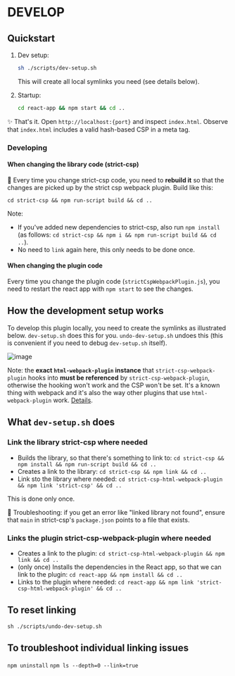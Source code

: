 # DEVELOP

## Quickstart

1. Dev setup:

   ```bash
   sh ./scripts/dev-setup.sh
   ```

   This will create all local symlinks you need (see details below).

2. Startup:

   ```bash
   cd react-app && npm start && cd ..
   ```

✨ That's it. Open `http://localhost:{port}` and inspect `index.html`. Observe that `index.html` includes a valid hash-based CSP in a meta tag.

### Developing

#### When changing the library code (strict-csp)

🚨 Every time you change strict-csp code, you need to **rebuild it** so that the changes are picked up by the strict csp webpack plugin. Build like this:

`cd strict-csp && npm run-script build && cd ..`

Note:

- If you've added new dependencies to strict-csp, also run `npm install` (as follows: `cd strict-csp && npm i && npm run-script build && cd ..`).
- No need to `link` again here, this only needs to be done once.

#### When changing the plugin code

Every time you change the plugin code (`strictCspWebpackPlugin.js`), you need to restart the react app with `npm start` to see the changes.

## How the development setup works

To develop this plugin locally, you need to create the symlinks as illustrated below. `dev-setup.sh` does this for you.
`undo-dev-setup.sh` undoes this (this is convenient if you need to debug `dev-setup.sh` itself).

![image](https://user-images.githubusercontent.com/9762897/110346153-91087180-802f-11eb-96f9-fa79e9068dfb.png)

Note: the **exact `html-webpack-plugin` instance** that `strict-csp-webpack-plugin` hooks into **must be referenced** by `strict-csp-webpack-plugin`, otherwise the hooking won't work and the CSP won't be set. It's a known thing with webpack and it's also the way other plugins that use `html-webpack-plugin` work. [Details](https://github.com/jantimon/html-webpack-plugin/issues/1091).

## What `dev-setup.sh` does

### Link the library strict-csp where needed

- Builds the library, so that there's something to link to:
  `cd strict-csp && npm install && npm run-script build && cd ..`
- Creates a link to the library:
  `cd strict-csp && npm link && cd ..`
- Link sto the library where needed:
  `cd strict-csp-html-webpack-plugin && npm link 'strict-csp' && cd ..`

This is done only once.

🧐 Troubleshooting: if you get an error like "linked library not found", ensure that `main` in strict-csp's `package.json` points to a file that exists.

### Links the plugin strict-csp-webpack-plugin where needed

- Creates a link to the plugin:
  `cd strict-csp-html-webpack-plugin && npm link && cd ..`
- (only once) Installs the dependencies in the React app, so that we can link to the plugin:
  `cd react-app && npm install && cd ..`
- Links to the plugin where needed:
  `cd react-app && npm link 'strict-csp-html-webpack-plugin' && cd ..`

## To reset linking

`sh ./scripts/undo-dev-setup.sh`

## To troubleshoot individual linking issues

`npm uninstall`
`npm ls --depth=0 --link=true`
